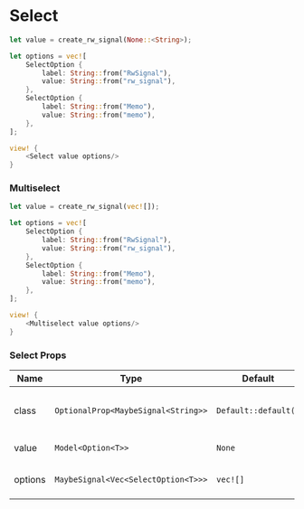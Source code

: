 # Select

```rust demo
let value = create_rw_signal(None::<String>);

let options = vec![
    SelectOption {
        label: String::from("RwSignal"),
        value: String::from("rw_signal"),
    },
    SelectOption {
        label: String::from("Memo"),
        value: String::from("memo"),
    },
];

view! {
    <Select value options/>
}
```

### Multiselect

```rust demo
let value = create_rw_signal(vec![]);

let options = vec![
    SelectOption {
        label: String::from("RwSignal"),
        value: String::from("rw_signal"),
    },
    SelectOption {
        label: String::from("Memo"),
        value: String::from("memo"),
    },
];

view! {
    <Multiselect value options/>
}
```

### Select Props

| Name    | Type                                | Default              | Description                               |
| ------- | ----------------------------------- | -------------------- | ----------------------------------------- |
| class   | `OptionalProp<MaybeSignal<String>>` | `Default::default()` | Addtional classes for the select element. |
| value   | `Model<Option<T>>`                  | `None`               | Checked value.                            |
| options | `MaybeSignal<Vec<SelectOption<T>>>` | `vec![]`             | Options that can be selected.             |
